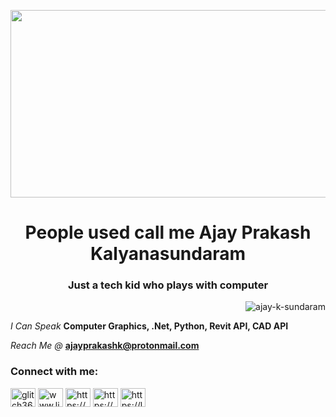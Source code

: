<p align="center"> <img width="800" height="300" src="https://media.giphy.com/media/uU5DbqgUfHMGC5mdmu/giphy.gif"> </p>
<h1 align="center">People used call me Ajay Prakash Kalyanasundaram</h1>
<h3 align="center">Just a tech kid who plays with computer</h3>

<p align="right"> <img src="https://komarev.com/ghpvc/?username=ajay-k-sundaram&label=Profile%20views&color=0e75b6&style=flat" alt="ajay-k-sundaram" /> </p>

_I Can Speak_  **Computer Graphics, .Net, Python, Revit API, CAD API**

_Reach Me @_ **ajayprakashk@protonmail.com**

<h3 align="left">Connect with me:</h3>
<p align="left">
<a href="https://twitter.com/glitch36126078" target="blank"><img align="center" src="https://raw.githubusercontent.com/rahuldkjain/github-profile-readme-generator/master/src/images/icons/Social/twitter.svg" alt="glitch36126078" height="30" width="40" /></a>
<a href="https://linkedin.com/in/www.linkedin.com/in/ajay-prakash-6ba854221" target="blank"><img align="center" src="https://raw.githubusercontent.com/rahuldkjain/github-profile-readme-generator/master/src/images/icons/Social/linked-in-alt.svg" alt="www.linkedin.com/in/ajay-prakash-6ba854221" height="30" width="40" /></a>
<a href="https://stackoverflow.com/users/https://stackoverflow.com/users/16101697/rocker-apk" target="blank"><img align="center" src="https://raw.githubusercontent.com/rahuldkjain/github-profile-readme-generator/master/src/images/icons/Social/stack-overflow.svg" alt="https://stackoverflow.com/users/16101697/rocker-apk" height="30" width="40" /></a>
<a href="https://instagram.com/https://www.instagram.com/[Super_Cosmos](https://www.instagram.com/subatomic_cosmos/)/" target="blank"><img align="center" src="https://raw.githubusercontent.com/rahuldkjain/github-profile-readme-generator/master/src/images/icons/Social/instagram.svg" alt="https://www.instagram.com/subatomic_cosmos/" height="30" width="40" /></a>
<a href="https://www.leetcode.com/https://leetcode.com/rockerhacker/" target="blank"><img align="center" src="https://raw.githubusercontent.com/rahuldkjain/github-profile-readme-generator/master/src/images/icons/Social/leet-code.svg" alt="https://leetcode.com/rockerhacker/" height="30" width="40" /></a>
</p>

